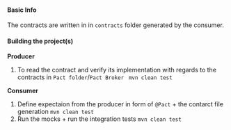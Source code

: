 #### Basic Info
The contracts are written in  in `contracts` folder generated by the consumer.  
#### Building the project(s)

__Producer__ 
1. To read the contract and verify its implementation with regards to the contracts in `Pact folder`/`Pact Broker ` `mvn clean test`

__Consumer__ 

1.  Define expectaion from the producer in form of `@Pact` + the contarct file generation `mvn clean test`
1.  Run the mocks + run the integration tests `mvn clean test`



